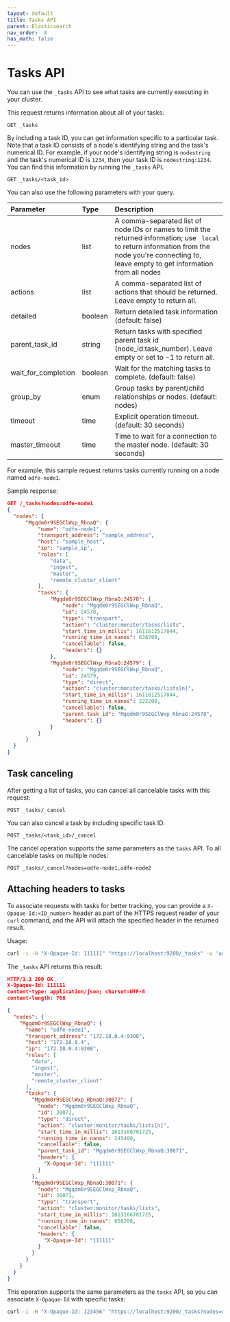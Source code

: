 ```yaml
---
layout: default
title: Tasks API
parent: Elasticsearch
nav_order:  8
has_math: false
---
```


# Tasks API

You can use the `_tasks` API to see what tasks are currently executing in your cluster.

This request returns information about all of your tasks:

```
GET _tasks
```

By including a task ID, you can get information specific to a particular task. Note that a task ID consists of a node's identifying string and the task's numerical ID. For example, if your node's identifying string is `nodestring` and the task's numerical ID is `1234`, then your task ID is `nodestring:1234`. You can find this information by running the `_tasks` API.

```
GET _tasks/<task_id>
```

You can also use the following parameters with your query.

Parameter | Type | Description |
:--- | :--- | :---
nodes | list | A comma-separated list of node IDs or names to limit the returned information; use `_local` to return information from the node you're connecting to, leave empty to get information from all nodes
actions | list | A comma-separated list of actions that should be returned. Leave empty to return all.
detailed | boolean | Return detailed task information (default: false)
parent_task_id | string | Return tasks with specified parent task id (node_id:task_number). Leave empty or set to -1 to return all.
wait_for_completion | boolean | Wait for the matching tasks to complete. (default: false)
group_by | enum | Group tasks by parent/child relationships or nodes. (default: nodes)
timeout | time | Explicit operation timeout. (default: 30 seconds)
master_timeout | time | Time to wait for a connection to the master node. (default: 30 seconds)

For example, this sample request returns tasks currently running on a node named `odfe-node1`.

Sample response:

```json
GET /_tasks?nodes=odfe-node1
{
  "nodes": {
      "Mgqdm0r9SEGClWxp_RbnaQ": {
          "name": "odfe-node1",
          "transport_address": "sample_address",
          "host": "sample_host",
          "ip": "sample_ip",
          "roles": [
              "data",
              "ingest",
              "master",
              "remote_cluster_client"
          ],
          "tasks": {
              "Mgqdm0r9SEGClWxp_RbnaQ:24578": {
                  "node": "Mgqdm0r9SEGClWxp_RbnaQ",
                  "id": 24578,
                  "type": "transport",
                  "action": "cluster:monitor/tasks/lists",
                  "start_time_in_millis": 1611612517044,
                  "running_time_in_nanos": 638700,
                  "cancellable": false,
                  "headers": {}
              },
              "Mgqdm0r9SEGClWxp_RbnaQ:24579": {
                  "node": "Mgqdm0r9SEGClWxp_RbnaQ",
                  "id": 24579,
                  "type": "direct",
                  "action": "cluster:monitor/tasks/lists[n]",
                  "start_time_in_millis": 1611612517044,
                  "running_time_in_nanos": 222200,
                  "cancellable": false,
                  "parent_task_id": "Mgqdm0r9SEGClWxp_RbnaQ:24578",
                  "headers": {}
              }
          }
      }
  }
}
```

## Task canceling

After getting a list of tasks, you can cancel all cancelable tasks with this request:

```
POST _tasks/_cancel
```

You can also cancel a task by including specific task ID.

```
POST _tasks/<task_id>/_cancel
```

The cancel operation supports the same parameters as the `tasks` API. To all cancelable tasks on multiple nodes:

```
POST _tasks/_cancel?nodes=odfe-node1,odfe-node2
```

## Attaching headers to tasks

To associate requests with tasks for better tracking, you can provide a `X-Opaque-Id:<ID_number>` header as part of the HTTPS request reader of your `curl` command, and the API will attach the specified header in the returned result.

Usage:

```bash
curl -i -H "X-Opaque-Id: 111111" "https://localhost:9200/_tasks" -u 'admin:admin' --insecure
```

The `_tasks` API returns this result:

```json
HTTP/1.1 200 OK
X-Opaque-Id: 111111
content-type: application/json; charset=UTF-8
content-length: 768

{
  "nodes": {
    "Mgqdm0r9SEGClWxp_RbnaQ": {
      "name": "odfe-node1",
      "transport_address": "172.18.0.4:9300",
      "host": "172.18.0.4",
      "ip": "172.18.0.4:9300",
      "roles": [
        "data",
        "ingest",
        "master",
        "remote_cluster_client"
      ],
      "tasks": {
        "Mgqdm0r9SEGClWxp_RbnaQ:30072": {
          "node": "Mgqdm0r9SEGClWxp_RbnaQ",
          "id": 30072,
          "type": "direct",
          "action": "cluster:monitor/tasks/lists[n]",
          "start_time_in_millis": 1613166701725,
          "running_time_in_nanos": 245400,
          "cancellable": false,
          "parent_task_id": "Mgqdm0r9SEGClWxp_RbnaQ:30071",
          "headers": {
            "X-Opaque-Id": "111111"
          }
        },
        "Mgqdm0r9SEGClWxp_RbnaQ:30071": {
          "node": "Mgqdm0r9SEGClWxp_RbnaQ",
          "id": 30071,
          "type": "transport",
          "action": "cluster:monitor/tasks/lists",
          "start_time_in_millis": 1613166701725,
          "running_time_in_nanos": 658200,
          "cancellable": false,
          "headers": {
            "X-Opaque-Id": "111111"
          }
        }
      }
    }
  }
}
```
This operation supports the same parameters as the `tasks` API, so you can associate `X-Opaque-Id` with specific tasks:

```bash
curl -i -H "X-Opaque-Id: 123456" "https://localhost:9200/_tasks?nodes=odfe-node1" -u 'admin:admin' --insecure
```
